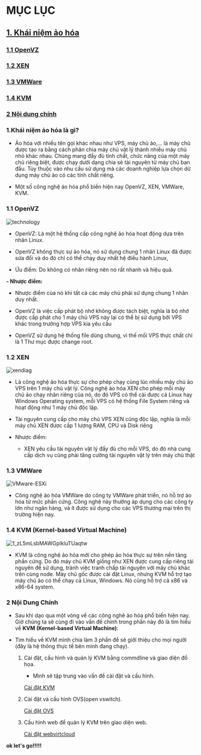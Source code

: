 # MỤC LỤC

## [1. Khái niệm ảo hóa](#aohoa)

### [1.1 OpenVZ](#openVZ)
### [1.2 XEN](#XEN)
### [1.3 VMWare](#VMWare)
### [1.4 KVM](#KVM)
### [2 Nội dung chính](#noidung)

### <a name="aohoa"></a>1.Khái niệm ảo hóa là gì?
- Ảo hóa với nhiều tên gọi khác nhau như VPS, máy chủ ảo,… là máy chủ được tạo ra bằng cách phân chia máy chủ vật lý thành nhiều máy chủ nhỏ khác nhau. Chúng mang đầy đủ tính chất, chức năng của một máy chủ riêng biệt, được chạy dưới dạng chia sẻ tài nguyên từ máy chủ ban đầu. Tùy thuộc vào nhu cầu sử dụng mà các doanh nghiệp lựa chọn dử dụng máy chủ ảo có các tính chất riêng.

- Một số công nghệ áo hóa phổ biến hiện nay OpenVZ, XEN, VMWare, KVM.

### <a name="openVZ"></a>1.1 OpenVZ
        
   ![technology](https://user-images.githubusercontent.com/19284401/55128967-fd8e4c80-5147-11e9-8cea-e4b19e2be622.jpg)

    
   - OpenVZ: Là một hệ thống cấp công nghệ ảo hóa hoạt động dựa trên nhân Linux. 
    
   - OpenVZ không thực sự ảo hóa, nó sử dụng chung 1 nhân Linux đã được sửa đổi và do đó chỉ có thể chạy duy nhất hệ điều hành Linux,

   - Ứu điểm: Do không có nhân riêng nên nó rất nhanh và hiệu quả.

   **- Nhược điểm:** 
   
   - Nhược điểm của nó khi tất cả các máy chủ phải sử dụng chung 1 nhân duy nhất.
    
   - OpenVZ là việc cấp phát bộ nhớ không được tách biệt, nghĩa là bộ nhớ được cấp phát cho 1 máy chủ VPS này lại có thể bị sử dụng bởi VPS khác trong trường hợp VPS kia yêu cầu
    
   - OpenVZ sử dụng hệ thống file dùng chung, vì thế mối VPS thực chất chỉ là 1 Thư mục được change root.
     
        
### <a name="XEN"></a>1.2 XEN
    
   ![xendiag](https://user-images.githubusercontent.com/19284401/55128904-cddf4480-5147-11e9-88e3-6588bb23075e.png)

   - Là công nghệ ảo hóa thực sự cho phép chạy cùng lúc nhiều máy chủ ảo VPS trên 1 máy chủ vật lý. Công nghệ ảo hóa XEN cho phép mỗi máy chủ ảo chạy nhân riêng của nó, do đó VPS có thể cài được cả Linux hay Windows Operating system, mỗi VPS có hệ thống File System riêng và hoạt động như 1 máy chủ độc lập.
        
   - Tài nguyên cung cấp cho máy chủ VPS XEN cũng độc lập, nghĩa là mỗi máy chủ XEN được cấp 1 lượng RAM, CPU và Disk riêng
        
   - Nhược điểm:
        
       - XEN yêu cầu tài nguyên vật lý đầy đủ cho mỗi VPS, do đó nhà cung cấp dịch vụ cũng phải tăng cường tài nguyên vật lý trên máy chủ thật
            
### <a name="VMWare"></a>1.3 VMWare 

![VMware-ESXi](https://user-images.githubusercontent.com/19284401/55128984-0d0d9580-5148-11e9-9ffa-55fe4f9d8524.jpg)

    
   - Công nghệ ảo hóa VMWare do công ty VMWare phát triển, nó hỗ trợ ảo hóa từ mức phần cứng. Công nghệ này thường áp dụng cho các công ty lớn như ngân hàng, và ít được sử dụng cho các VPS thương mại trên thị trường hiện nay.
        
### <a name="KVM"></a>1.4 KVM (Kernel-based Virtual Machine)
    
![1_zL5mLsbMAWGplkluTUaqtw](https://user-images.githubusercontent.com/19284401/55129371-704bf780-5149-11e9-891a-4f2abb7e6d90.png)
    
   - KVM là công nghệ ảo hóa mới cho phép ảo hóa thực sự trên nền tảng phần cứng. Do đó máy chủ KVM giống như XEN được cung cấp riêng tài nguyên để sử dụng, tránh việc tranh chấp tài nguyên với máy chủ khác trên cùng node. Máy chủ gốc được cài đặt Linux, nhưng KVM hỗ trợ tạo máy chủ ảo có thể chạy cả Linux, Windows. Nó cũng hỗ trợ cả x86 và x86-64 system.
   
   
### <a name="noidung"></a>2 Nội Dung Chính
- Sau khi dạo qua một vòng về các công nghê ảo hóa phổ biến hiện nay. Giờ chúng ta sẽ cùng đi vào vấn đề chính trong phần này đó là tìm hiểu về  **KVM (Kernel-based Virtual Machine)**:

- Tìm hiểu về KVM mình chia làm 3 phần để sẽ giới thiệu cho mọi người (đây là hệ thông thực tế bên mình đang chạy).

   1. Cài đặt, cầu hình và quản lý KVM bằng commdline và giao diện đồ họa.
    
        - Mình sẽ tập trung vào vấn đề cài đặt và cấu hình.
        
         <a href="https://github.com/letran3691/AoHoa/tree/master/kvm" rel="nofollow">Cài đặt KVM</a>

   2. Cài đặt và cấu hình OVS(open vswitch).
    
         <a href="https://github.com/letran3691/AoHoa/tree/master/OVS" rel="nofollow">Cài đặt OVS</a>

   3. Cấu hình web để quản lý KVM trên giao diện web.
   
        <a href="https://github.com/letran3691/AoHoa/tree/master/webvirtcloud" rel="nofollow"> Cài đặt webvirtcloud <a/>

**ok let's go!!!!!**

        
            
        